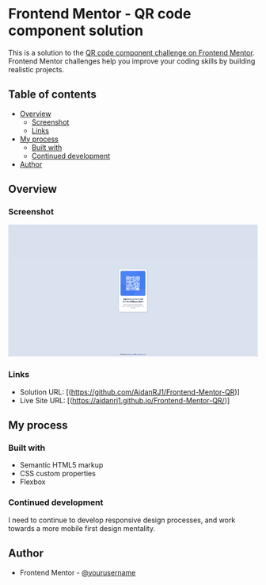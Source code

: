 # Frontend Mentor - QR code component solution

This is a solution to the [QR code component challenge on Frontend Mentor](https://www.frontendmentor.io/challenges/qr-code-component-iux_sIO_H). Frontend Mentor challenges help you improve your coding skills by building realistic projects.

## Table of contents

- [Overview](#overview)
  - [Screenshot](#screenshot)
  - [Links](#links)
- [My process](#my-process)
  - [Built with](#built-with)
  - [Continued development](#continued-development)
- [Author](#author)

## Overview

### Screenshot

![](./images/QR%20Challenge%20Screenshot.jpg)

### Links

- Solution URL: [(https://github.com/AidanRJ1/Frontend-Mentor-QR)]
- Live Site URL: [(https://aidanrj1.github.io/Frontend-Mentor-QR/)]

## My process

### Built with

- Semantic HTML5 markup
- CSS custom properties
- Flexbox

### Continued development

I need to continue to develop responsive design processes, and work towards a more mobile first design mentality.

## Author

- Frontend Mentor - [@yourusername](https://www.frontendmentor.io/profile/AidanRJ1)

